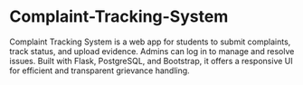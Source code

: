 # Complaint-Tracking-System
 Complaint Tracking System is a web app for students to submit complaints, track status, and upload evidence. Admins can log in to manage and resolve issues. Built with Flask, PostgreSQL, and Bootstrap, it offers a responsive UI for efficient and transparent grievance handling.
